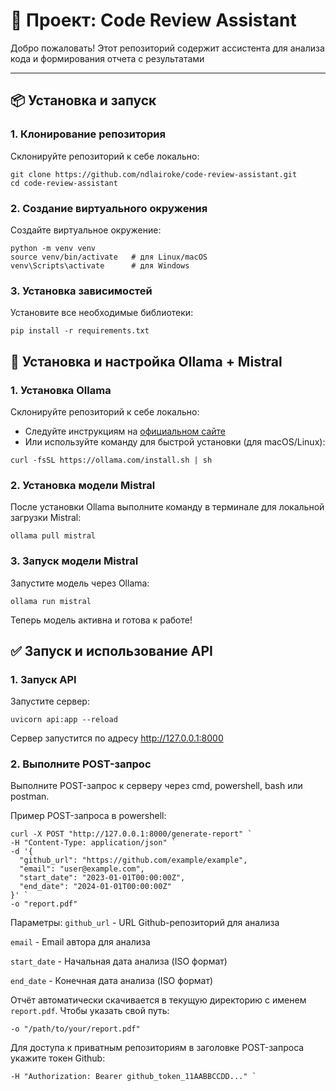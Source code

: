 # 🚀 Проект: Code Review Assistant

Добро пожаловать! Этот репозиторий содержит ассистента для анализа кода и формирования отчета с результатами

---

## 📦 Установка и запуск
### 1. Клонирование репозитория
Склонируйте репозиторий к себе локально:

```
git clone https://github.com/ndlairoke/code-review-assistant.git
cd code-review-assistant
```
### 2. Создание виртуального окружения
Создайте виртуальное окружение:

```
python -m venv venv
source venv/bin/activate   # для Linux/macOS
venv\Scripts\activate      # для Windows
```
### 3. Установка зависимостей 
Установите все необходимые библиотеки:
```
pip install -r requirements.txt
```

## 🤖 Установка и настройка Ollama + Mistral
### 1. Установка Ollama
Склонируйте репозиторий к себе локально:  

- Следуйте инструкциям на [официальном сайте](https://ollama.com)  
- Или используйте команду для быстрой установки (для macOS/Linux):
```
curl -fsSL https://ollama.com/install.sh | sh
```
### 2. Установка модели Mistral
После установки Ollama выполните команду в терминале для локальной загрузки Mistral:
```
ollama pull mistral
```
### 3. Запуск модели Mistral
Запустите модель через Ollama:
```
ollama run mistral
```
Теперь модель активна и готова к работе!

## ✅ Запуск и использование API
### 1. Запуск API
Запустите сервер:
```
uvicorn api:app --reload
```
Сервер запустится по адресу http://127.0.0.1:8000

### 2. Выполните POST-запрос
Выполните POST-запрос к серверу через cmd, powershell, bash или postman. 

Пример POST-запроса в powershell:
```
curl -X POST "http://127.0.0.1:8000/generate-report" `
-H "Content-Type: application/json" `
-d '{
  "github_url": "https://github.com/example/example",
  "email": "user@example.com",
  "start_date": "2023-01-01T00:00:00Z",
  "end_date": "2024-01-01T00:00:00Z"
}' `
-o "report.pdf"
```
Параметры:
`github_url` - URL Github-репозиторий для анализа

`email` - Email автора для анализа

`start_date` - Начальная дата анализа (ISO формат)

`end_date` - Конечная дата анализа (ISO формат)

Отчёт автоматически скачивается в текущую директорию с именем `report.pdf`.
Чтобы указать свой путь:
```
-o "/path/to/your/report.pdf"
```
Для доступа к приватным репозиториям в заголовке POST-запроса укажите токен Github:
```
-H "Authorization: Bearer github_token_11AABBCCDD..." `
```